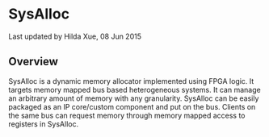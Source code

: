 # SysAlloc #

Last updated by Hilda Xue, 08 Jun 2015

## Overview ##

SysAlloc is a dynamic memory allocator implemented using FPGA logic. It targets memory mapped bus based heterogeneous systems. It can manage an arbitrary amount of memory with any granularity. SysAlloc can be easily packaged as an IP core/custom component and put on the bus. Clients on the same bus can request memory through memory mapped access to registers in SysAlloc.
